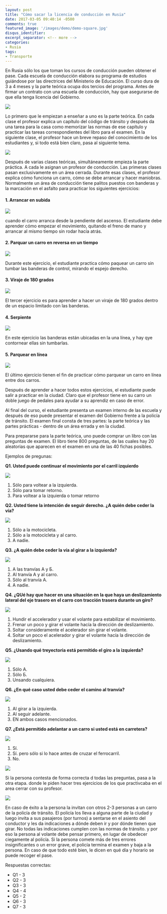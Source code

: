 ```yaml
---
layout: post
title: "Cómo sacar la licencia de conducción en Rusia"
date: 2017-03-05 09:40:14 -0500
comments: true
featured_image: '/images/demo/demo-square.jpg'
disqus_identifier:
excerpt_separator: <!-- more -->
categories: 
- Rusia
tags:
- Transporte
---
```


En Rusia sólo los que toman los cursos de conducción pueden obtener el pase. Cada escuela de conducción elabora su programa de estudios guiándose por las directrices del Ministerio de Educación. El curso dura de 3 a 4 meses y la parte teórica ocupa dos tercios del programa. Antes de firmar un contrato con una escuela de conducción, hay que asegurarse de que ella tenga licencia del Gobierno. 

![](/images/posts/pase/escuela.jpeg)

Lo primero que le empiezan a enseñar a uno es la parte teórica. En cada clase el profesor explica un capítulo del código de tránsito y después da una tarea para la casa como memorizar las normas de ese capítulo y practicar las tareas correspondientes del libro para el examen. En la siguiente clase, el profesor hace un breve repaso del conocimiento de los estudiantes y, si todo está bien claro, pasa al siguiente tema.

<!-- more -->

![](/images/posts/pase/ploshadka.jpg)

Después de varias clases teóricas, simultáneamente empieza la parte práctica. A cada le asignan un profesor de conducción. Las primeras clases pasan exclusivamente en un área cerrada. Durante esas clases, el profesor explica cómo funciona un carro, cómo se debe arrancar y hacer maniobras. Normalmente un área de conducción tiene palitos puestos con banderas y la marcación en el asfalto para practicar los siguientes ejercicios:

#### 1. Arrancar en subida

![](/images/posts/pase/examen_gibdd_estakada.jpg)

cuando el carro arranca desde la pendiente del ascenso. El estudiante debe aprender cómo empezar el movimiento, quitando el freno de mano y arrancar al mismo tiempo sin rodar hacía atrás.

#### 2. Parquar un carro en reversa en un tiempo

![](/images/posts/pase/examen_gibdd_boks.jpg)

Durante este ejercicio, el estudiante practica cómo paquear un carro sin tumbar las banderas de control, mirando el espejo derecho. 

#### 3. Viraje de 180 grados

![](/images/posts/pase/examen_gibdd_razvorot.jpg)

El tercer ejercicio es para aprender a hacer un viraje de 180 grados dentro de un espacio limitado con las banderas.

#### 4. Serpiente

![](/images/posts/pase/examen_gibdd_zmeika.jpg)

En este ejercicio las banderas están ubicadas en la una línea, y hay qye contornear ellas sin tumbarlas.

#### 5. Parquear en línea

![](/images/posts/pase/examen_gibdd_parkovka.jpg)

El último ejercicio tienen el fin de practicar cómo parquear un carro en línea entre dos carros. 

Después de aprender a hacer todos estos ejercicios, el estudiante puede salir a practicar en la ciudad. Claro que el profesor tiene en su carro un doble juego de pedales para ayudar a su aprendiz en caso de error.

Al final del curso, el estudiante presenta un examen interno de las escuela y después de eso puede presentar el examen del Gobierno frente a la policía de tránsito. El examen final consta de tres partes: la parte teórica y las partes prácticas - dentro de un área errada y en la ciudad. 

Para prepararse para la parte teórica, uno puede comprar un libro con las preguntas de examen. El libro tiene 800 preguntas, de las cuales hay 20 aleatorias que aparecen en el examen en una de las 40 fichas posibles.

Ejemplos de pregunas:

**Q1. Usted puede continuar el movimiento por el carril izquierdo**

![](/images/posts/pase/question1.png)

1. Sólo para voltear a la izquierda.
2. Sólo para tomar retorno.
3. Para voltear a la izquierda o tomar retorno

**Q2. Usted tiene la intención de seguir derecho. ¿A quién debe ceder la vía?**

![](/images/posts/pase/question2.png)

1. Sólo a la motocicleta.
2. Sólo a la motocicleta y al carro.
3. A nadie.

**Q3. ¿A quién debe ceder la vía al girar a la izquierda?**

![](/images/posts/pase/question3.png)

1. A las tranvías А y Б.
2. Al tranvía A y al carro.
3. Sólo al tranvía A.
4. A nadie.

**Q4. ¿QUé hay que hacer en una situación en la que haya un deslizamiento lateral del eje trasero en el carro con tracción trasera durante un giro?**

![](/images/posts/pase/question4.png)

1. Hundir el accelerador y usar el volante para estabilizar el movimiento.
2. Frenar un poco y girar el volante hacía la dirección de deslizamiento.
3. Soltar consideramente el acelerador sin girar el volante.
4. Soltar un poco el acelerador y girar el volante hacía la dirección de deslizamiento.

**Q5. ¿Usando qué treyectoria está permitido el giro a la izquierda?**

![](/images/posts/pase/question5.png)

1. Sólo A.
2. Sólo Б.
3. Unsando cualquiera.

**Q6. ¿En qué caso usted debe ceder el camino al tranvía?**

![](/images/posts/pase/question6.png)

1. Al girar a la izquierda.
2. Al seguir adelante.
3. EN ambos casos mencionados.

**Q7. ¿Está permitido adelantar a un carro si usted está en carretera?**

![](/images/posts/pase/question7.png)

1. Sí.
2. Sí. pero sólo si lo hace antes de cruzar el ferrocarril.
3. No.

![](/images/posts/pase/examen_gibdd_1.jpg)

Si la persona contesta de forma correcta d todas las preguntas, pasa a la otra etapa. donde le piden hacer tres ejercicios de los que practivcaba en el area cerrar con su profesor.

![](/images/posts/pase/examen_gibdd_2.jpg)

En caso de éxito a la persona la invitan con otros 2-3 personas a un carro de la policía de tránsito. El policía los lleva a alguna parte de la ciudad y luego invita a sus pasajeros (por turnos) a sentarse en el asiento del conductor y les da indicaciones a dónde deben ir y por dónde tienen que girar. No todas las indicaciones cumplen con las normas de tránsito. y por eso la persona al volante debe pensar primero, en lugar de obedecer ciegamente al policía. Si la persona comete más de tres errores insignificantes o un error grave, el policía termina el examen y baja a la persona. En caso de que todo esté bien, le dicen en qué día y horario se puede recoger el pase.

Respuestas correctas:

* Q1 - 3
* Q2 - 3
* Q3 - 3
* Q4 - 4
* Q5 - 2
* Q6 - 3
* Q7 - 3
